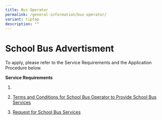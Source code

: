 ```yaml
---
title: Bus Operator
permalink: /general-information/bus-operator/
variant: tiptap
description: ""
---
```

<h1>School Bus Advertisment</h1>
<p></p>
<p>To apply, please refer to the Service Requirements and the Application
Procedure below.</p>
<p><strong>Service Requirements</strong>
</p>
<ol data-tight="true" class="tight">
<li>
<p></p>
</li>
<li>
<p><a href="/files/Bus Operator/terms and conditions for bus operator to provide school bus services.pdf" rel="noopener noreferrer nofollow" target="_blank">Terms and Conditions for School Bus Operator to Provide School Bus Services</a>
</p>
</li>
<li>
<p><a href="/files/Bus Operator/request for school bus service.pdf" rel="noopener noreferrer nofollow" target="_blank">Request for School Bus Services</a>
</p>
<p></p>
</li>
</ol>
<p></p>